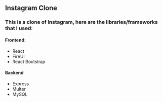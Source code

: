 ## Instagram Clone

### This is a clone of Instagram, here are the libraries/frameworks that I used:

#### Frontend:

* React
* FireUI
* React Bootstrap

#### Backend

* Express
* Multer
* MySQL